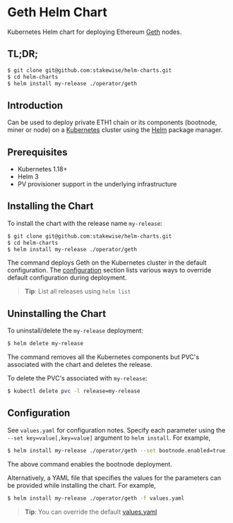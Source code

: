 # Geth Helm Chart

Kubernetes Helm chart for deploying Ethereum [Geth](https://github.com/ethereum/go-ethereum) nodes.

## TL;DR;

```bash
$ git clone git@github.com:stakewise/helm-charts.git
$ cd helm-charts
$ helm install my-release ./operator/geth
```

## Introduction

Can be used to deploy private ETH1 chain or its components (bootnode, miner or node) on a [Kubernetes](http://kubernetes.io) cluster using the [Helm](https://helm.sh) package manager.

## Prerequisites

- Kubernetes 1.18+
- Helm 3
- PV provisioner support in the underlying infrastructure

## Installing the Chart

To install the chart with the release name `my-release`:

```bash
$ git clone git@github.com:stakewise/helm-charts.git
$ cd helm-charts
$ helm install my-release ./operator/geth
```

The command deploys Geth on the Kubernetes cluster in the default configuration. The [configuration](#configuration) section lists various ways to override default configuration during deployment.

> **Tip**: List all releases using `helm list`

## Uninstalling the Chart

To uninstall/delete the `my-release` deployment:

```bash
$ helm delete my-release
```

The command removes all the Kubernetes components but PVC's associated with the chart and deletes the release.

To delete the PVC's associated with `my-release`:

```bash
$ kubectl delete pvc -l release=my-release
```

## Configuration

See `values.yaml` for configuration notes. Specify each parameter using the `--set key=value[,key=value]` argument to `helm install`. For example,

```bash
$ helm install my-release ./operator/geth --set bootnode.enabled=true
```

The above command enables the bootnode deployment.

Alternatively, a YAML file that specifies the values for the parameters can be provided while installing the chart. For example,

```bash
$ helm install my-release ./operator/geth -f values.yaml
```

> **Tip**: You can override the default [values.yaml](values.yaml)